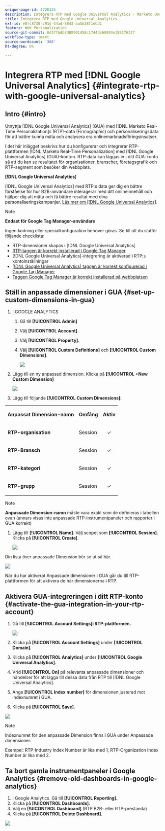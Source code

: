 ```yaml
---
unique-page-id: 4720125
description: Integrera RTP med Google Universal Analytics - Marketo Docs - produktdokumentation
title: Integrera RTP med Google Universal Analytics
exl-id: e8fc8730-c91d-44ad-8843-aa5b38f1ebd1
feature: Web Personalization
source-git-commit: 0d37fbdb7d08901458c1744dc68893e155176327
workflow-type: tm+mt
source-wordcount: '368'
ht-degree: 0%

---
```


# Integrera RTP med [!DNL Google Universal Analytics] {#integrate-rtp-with-google-universal-analytics}

## Intro {#intro}

Utnyttja [!DNL Google Universal Analytics] (GUA) med [!DNL Marketo Real-Time Personalization]s (RTP)-data (Firmographic) och personaliseringsdata för att bättre kunna mäta och analysera era onlinemarknadsföringsinsatser.

I det här inlägget beskrivs hur du konfigurerar och integrerar RTP-plattformen [!DNL Marketo Real-Time Personalization] med [!DNL Google Universal Analytics] (GUA)-konton. RTP-data kan läggas in i ditt GUA-konto så att du kan se resultatet för organisationer, branscher, företagsgrafik och RTP-segment som besöker din webbplats.

**[!DNL Google Universal Analytics]**

[!DNL Google Universal Analytics] med RTP:s data ger dig en bättre förståelse för hur B2B-användare interagerar med ditt onlineinnehåll och hjälper dig att mäta och få bättre resultat med dina personaliseringskampanjer. [Läs mer om  [!DNL Google Universal Analytics]](https://support.google.com/analytics/answer/2790010/?hl=en&authuser=1).

>[!NOTE]
>
>**Endast för Google Tag Manager-användare**
>
>Ingen kodning eller specialkonfiguration behöver göras. Se till att du slutför följande checklista:
>
>* RTP-dimensioner skapas i [!DNL Google Universal Analytics]
>* [RTP-taggen är korrekt installerad i Google Tag Manager](https://docs.marketo.com/display/public/DOCS/Implementing+RTP+using+Google+Tag+Manager)
>* [!DNL Google Universal Analytics]-integrering är aktiverad i RTP:s kontoinställningar
>* [[!DNL Google Universal Analytics] taggen är korrekt konfigurerad i Google Tag Manager](https://support.google.com/tagmanager/answer/6107124?hl=en)
>* [Taggen Google Tag Manager är korrekt installerad på webbplatsen](https://developers.google.com/tag-manager/quickstart)

## Ställ in anpassade dimensioner i GUA {#set-up-custom-dimensions-in-gua}

1. I GOOGLE ANALYTICS

   1. Gå till **[!UICONTROL Admin]**
   1. Välj **[!UICONTROL Account].**
   1. Välj **[!UICONTROL Property].**
   1. Välj **[!UICONTROL Custom Definitions]** och **[!UICONTROL Custom Dimensions]**.

      ![](assets/image2014-11-29-11-3a2-3a32.png)

1. Lägg till en ny anpassad dimension. Klicka på **[!UICONTROL +New Custom Dimension]**

   ![](assets/image2014-11-29-11-3a8-3a16.png)

1. Lägg till följande **[!UICONTROL Custom Dimensions]:**

<table> 
 <tbody> 
  <tr> 
   <td><p><strong>Anpassat Dimension-namn</strong></p></td> 
   <td><p><strong>Omfång</strong></p></td> 
   <td><p><strong>Aktiv</strong></p></td> 
  </tr> 
  <tr> 
   <td><p><strong>RTP-organisation</strong></p></td> 
   <td><p>Session</p></td> 
   <td><p align="center">✓</p></td> 
  </tr> 
  <tr> 
   <td><p><strong>RTP-Bransch</strong></p></td> 
   <td><p>Session</p></td> 
   <td><p align="center">✓</p></td> 
  </tr> 
  <tr> 
   <td><p><strong>RTP-kategori</strong></p></td> 
   <td><p>Session</p></td> 
   <td><p align="center">✓</p></td> 
  </tr> 
  <tr> 
   <td><p><strong>RTP-grupp</strong></p></td> 
   <td><p>Session</p></td> 
   <td><p align="center">✓</p></td> 
  </tr> 
 </tbody> 
</table>

>[!NOTE]
>
>**Anpassade Dimension-namn** måste vara exakt som de definieras i tabellen ovan (annars visas inte anpassade RTP-instrumentpaneler och rapporter i GUA korrekt)

1. Lägg till **[!UICONTROL Name]**. Välj scopet som **[!UICONTROL Session]**. Klicka på **[!UICONTROL Create]**.

   ![](assets/image2014-11-29-11-3a12-3a51.png)

Din lista över anpassade Dimension bör se ut så här.

![](assets/image2014-11-29-11-36-50-version-2.png)

När du har aktiverat Anpassade dimensioner i GUA går du till RTP-plattformen för att aktivera de här dimensionerna i RTP.

## Aktivera GUA-integreringen i ditt RTP-konto {#activate-the-gua-integration-in-your-rtp-account}

1. Gå till **[!UICONTROL Account Settings]i RTP-plattformen.**

   ![](assets/image2014-11-29-11-3a27-3a7.png)

1. Klicka på **[!UICONTROL Account Settings]** under **[!UICONTROL Domain]**.
1. Klicka på **[!UICONTROL Analytics]** under **[!UICONTROL Google Universal Analytics]**.
1. Vrid **[!UICONTROL On]** på relevanta anpassade dimensioner och händelser för att lägga till dessa data från RTP till [!DNL Google Universal Analytics].
1. Ange **[!UICONTROL Index number]** för dimensionen justerad mot indexnumret i GUA.
1. Klicka på **[!UICONTROL Save]**.

![](assets/image2014-11-29-11-31-23-version-2.png)

>[!NOTE]
>
>Indexnumret för den anpassade Dimension finns i GUA under Anpassade dimensioner.
>
>Exempel: RTP-Industry Index Number är lika med 1, RTP-Organization Index Number är lika med 2.

## Ta bort gamla instrumentpaneler i Google Analytics {#remove-old-dashboards-in-google-analytics}

1. I Google Analytics. Gå till **[!UICONTROL Reporting].**
1. Klicka på **[!UICONTROL Dashboards].**
1. Välj en **[!UICONTROL Dashboard]** (RTP B2B- eller RTP-prestanda)
1. Klicka på **[!UICONTROL Delete Dashboard]**.

![](assets/image2014-11-29-11-3a42-3a55.png)
